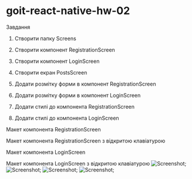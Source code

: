 # goit-react-native-hw-02
Завдання​
1. Створити папку Screens

2. Створити компонент RegistrationScreen

3. Створити компонент LoginScreen

4. Створити екран PostsScreen

5. Додати розмітку форми в компонент RegistrationScreen

6. Додати розмітку форми в компонент LoginScreen

7. Додати стилі до компонента RegistrationScreen

8. Додати стилі до компонента LoginScreen

Макет компонента RegistrationScreen

Макет компонента RegistrationScreen з відкритою клавіатурою

Макет компонента LoginScreen

Макет компонента LoginScreen з відкритою клавіатурою
![Screenshot](./screenshot/Snímek%20obrazovky%201.jpg);
![Screenshot](./screenshot/Snímek%20obrazovky%202.jpg);
![Screenshot](./screenshot/Snímek%20obrazovky%203.jpg);
![Screenshot](./screenshot/Snímek%20obrazovky%204.jpg);